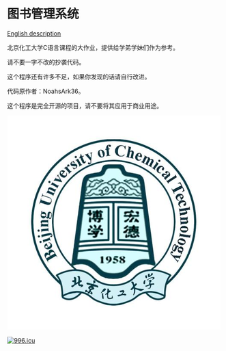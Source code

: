 # 图书管理系统
[English description](https://github.com/NoahsArk36/Book-management-system/blob/master/README.md)

北京化工大学C语言课程的大作业，提供给学弟学妹们作为参考。

请不要一字不改的抄袭代码。

这个程序还有许多不足，如果你发现的话请自行改进。

代码原作者：NoahsArk36。

这个程序是完全开源的项目，请不要将其应用于商业用途。

![截图](BUCT.jpg)

[![996.icu](https://img.shields.io/badge/link-996.icu-red.svg)](https://996.icu)
